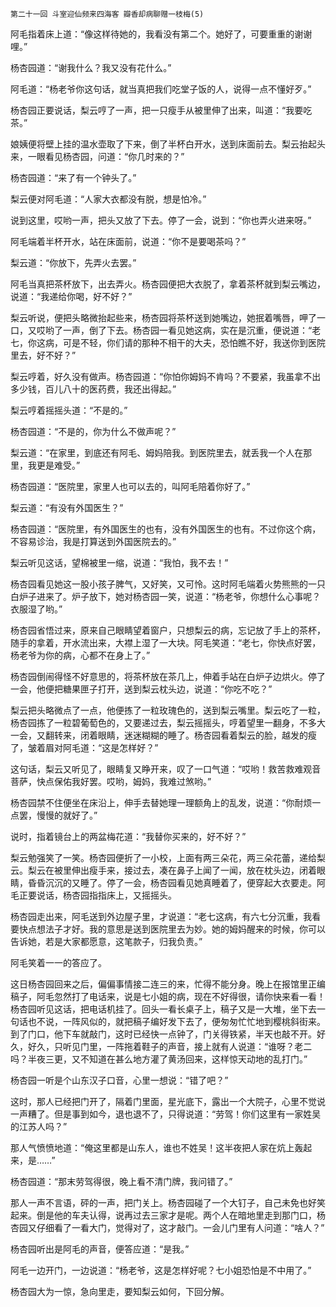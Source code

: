     第二十一回 斗室迎仙频来四海客 瓣香却病聊赠一枝梅(5) 

   阿毛指着床上道：“像这样待她的，我看没有第二个。她好了，可要重重的谢谢哩。”

   杨杏园道：“谢我什么？我又没有花什么。”

   阿毛道：“杨老爷你这句话，就当真把我们吃堂子饭的人，说得一点不懂好歹。”

   杨杏园正要说话，梨云哼了一声，把一只瘦手从被里伸了出来，叫道：“我要吃茶。”

   娘姨便将壁上挂的温水壶取了下来，倒了半杯白开水，送到床面前去。梨云抬起头来，一眼看见杨杏园，问道：“你几时来的？”

   杨杏园道：“来了有一个钟头了。”

   梨云便对阿毛道：“人家大衣都没有脱，想是怕冷。”

   说到这里，哎哟一声，把头又放了下去。停了一会，说到：“你也弄火进来呀。”

   阿毛端着半杯开水，站在床面前，说道：“你不是要喝茶吗？”

   梨云道：“你放下，先弄火去罢。”

   阿毛当真把茶杯放下，出去弄火。杨杏园便把大衣脱了，拿着茶杯就到梨云嘴边，说道：“我递给你喝，好不好？”

   梨云听说，便把头略微抬起些来，杨杏园将茶杯送到她嘴边，她抿着嘴唇，呷了一口，又哎哟了一声，倒了下去。杨杏园一看见她这病，实在是沉重，便说道：“老七，你这病，可是不轻，你们请的那种不相干的大夫，恐怕瞧不好，我送你到医院里去，好不好？”

   梨云哼着，好久没有做声。杨杏园道：“你怕你姆妈不肯吗？不要紧，我虽拿不出多少钱，百儿八十的医药费，我还出得起。”

   梨云哼着摇摇头道：“不是的。”

   杨杏园道：“不是的，你为什么不做声呢？”

   梨云道：“在家里，到底还有阿毛、姆妈陪我。到医院里去，就丢我一个人在那里，我更是难受。”

   杨杏园道：“医院里，家里人也可以去的，叫阿毛陪着你好了。”

   梨云道：“有没有外国医生？”

   杨杏园道：“医院里，有外国医生的也有，没有外国医生的也有。不过你这个病，不容易诊治，我是打算送到外国医院去的。”

   梨云听见这话，望棉被里一缩，说道：“我怕，我不去！”

   杨杏园看见她这一股小孩子脾气，又好笑，又可怜。这时阿毛端着火势熊熊的一只白炉子进来了。炉子放下，她对杨杏园一笑，说道：“杨老爷，你想什么心事呢？衣服湿了哟。”

   杨杏园省悟过来，原来自己眼睛望着窗户，只想梨云的病，忘记放了手上的茶杯，随手的拿着，开水流出来，大襟上湿了一大块。阿毛笑道：“老七，你快点好罢，杨老爷为你的病，心都不在身上了。”

   杨杏园倒闹得怪不好意思的，将茶杯放在茶几上，伸着手站在白炉子边烘火。停了一会，他便把糖果匣子打开，送到梨云枕头边，说道：“你吃不吃？”

   梨云把头略微点了一点，他便拣了一粒玫瑰色的，送到梨云嘴里。梨云吃了一粒，杨杏园拣了一粒碧葡萄色的，又要递过去，梨云摇摇头，哼着望里一翻身，不多大一会，又翻转来，闭着眼睛，迷迷糊糊的睡了。杨杏园看着梨云的脸，越发的瘦了，皱着眉对阿毛道：“这是怎样好？”

   这句话，梨云又听见了，眼睛复又睁开来，叹了一口气道：“哎哟！救苦救难观音菩萨，快点保佑我好罢。哎哟，姆妈，我难过煞哟。”

   杨杏园禁不住便坐在床沿上，伸手去替她理一理额角上的乱发，说道：“你耐烦一点罢，慢慢的就好了。”

   说时，指着镜台上的两盆梅花道：“我替你买来的，好不好？”

   梨云勉强笑了一笑。杨杏园便折了一小校，上面有两三朵花，两三朵花蕾，递给梨云。梨云在被里伸出瘦手来，接过去，凑在鼻子上闻了一闻，放在枕头边，闭着眼睛，昏昏沉沉的又睡了。停了一会，杨杏园看见她真睡着了，便穿起大衣要走。阿毛正要说话，杨杏园指指床上，又摇摇头。

   杨杏园走出来，阿毛送到外边屋子里，才说道：“老七这病，有六七分沉重，我看要快点想法子才好。我的意思是送到医院里去为妙。她的姆妈醒来的时候，你可以告诉她，若是大家都愿意，这笔款子，归我负责。”

   阿毛笑着一一的答应了。

   这日杨杏园回来之后，偏偏事情接二连三的来，忙得不能分身。晚上在报馆里正编稿子，阿毛忽然打了电话来，说是七小姐的病，现在不好得很，请你快来看一看！杨杏园听见这话，把电话机挂了。回头一看长桌子上，稿子又是一大堆，坐下去一句话也不说，一阵风似的，就把稿子编好发下去了，便匆匆忙忙地到樱桃斜街来。到了门口，他下车就敲门，这时已经快一点钟了，门关得铁紧，半天也敲不开。好久，好久，只听见门里，一阵拖着鞋子的声音，接上就有人说道：“谁呀？老二吗？半夜三更，又不知道在甚么地方灌了黄汤回来，这样惊天动地的乱打门。”

   杨杏园一听是个山东汉子口音，心里一想说：“错了吧？”

   这时，那人已经把门开了，隔着门里面，星光底下，露出一个大院子，心里不觉说一声糟了。但是事到如今，退也退不了，只得说道：“劳驾！你们这里有一家姓吴的江苏人吗？”

   那人气愤愤地道：“俺这里都是山东人，谁也不姓吴！这半夜把人家在炕上轰起来，是……”

   杨杏园道：“那末劳驾得很，晚上看不清门牌，我问错了。”

   那人一声不言语，砰的一声，把门关上。杨杏园碰了一个大钉子，自己未免也好笑起来。倒是他的车夫认得，说再过去三家才是呢。两个人在暗地里走到那门口，杨杏园又仔细看了一看大门，觉得对了，这才敲门。一会儿门里有人问道：“啥人？”

   杨杏园听出是阿毛的声音，便答应道：“是我。”

   阿毛一边开门，一边说道：“杨老爷，这是怎样好呢？七小姐恐怕是不中用了。”

   杨杏园大为一惊，急向里走，要知梨云如何，下回分解。

